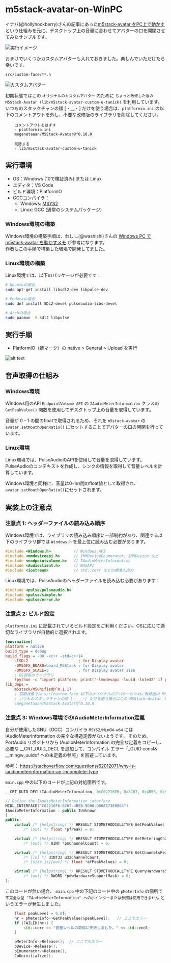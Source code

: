 # m5stack-avatar-on-WinPC

イナバ(@hollyhockberry)さんの記事にあった[m5stack-avatar をPC上で動かす](https://hollyhockberry.hatenablog.com/entry/2023/12/30/144823) という仕組みを元に、デスクトップ上の音量に合わせてアバターの口を開閉させてみたサンプルです。

![実行イメージ](img/run.jpg)

おまけでいくつかカスタムアバターも入れておきました。楽しんでいただけたら幸いです。

```
src/custom-face/**.h
```

![カスタムアバター](img/custom-faces.jpg)

初期状態ではこの `オリジナルのカスタムアバター` のために `ちょっと改修した版の M5Stack-Avatar (lib/m5stack-avatar-custom-u-tanick)` を利用しています。
いつものスタックチャンの顔 [・__・] だけを使う場合は、`platformio.ini` の以下のコメントアウトを外し、不要な改修版のライブラリを削除してください。

```
    コメントアウトをはずす
    - platformio.ini
    meganetaaan/M5Stack-Avatar@^0.10.0

    削除する
    - lib/m5stack-avatar-custom-u-tanick
```


## 実行環境

- OS：Windows (10で検証済み) または Linux
- エディタ：VS Code
- ビルド環境：PlatformIO
- GCCコンパイラ：
  - Windows: [MSYS2](https://www.msys2.org/)
  - Linux: GCC (通常のシステムパッケージ)

### Windows環境の構築

Windows環境の構築手順は、わしし(@washishi)さんの [Windows PC で m5stack-avatar を動かすメモ](https://docs.google.com/document/d/1N2fPjT6mMBsgWveFVOO5G3LqvsJwLMW36_ze6kAsbVA/edit) が参考になります。  
作者もこの手順で構築した環境で開発してました。

### Linux環境の構築

Linux環境では、以下のパッケージが必要です：

```bash
# Ubuntuの場合
sudo apt-get install libsdl2-dev libpulse-dev

# Fedoraの場合
sudo dnf install SDL2-devel pulseaudio-libs-devel

# Archの場合
sudo pacman -S sdl2 libpulse
```

## 実行手順

- PlatformIO（蟻マーク）の native > General > Upload を実行

![alt text](img/native-build.jpg)

## 音声取得の仕組み

### Windows環境

Windows用のAPI `EndpointVolume API` の `IAudioMeterInformation` クラスの `GetPeakValue()` 関数を使用してデスクトップ上の音量を取得しています。

音量が 0 - 1 の間のfloatで取得されるため、それを `m5stack-avatar` の `avatar.setMouthOpenRatio()` にセットすることでアバターの口の開閉を行っています。

### Linux環境

Linux環境では、PulseAudioのAPIを使用して音量を取得しています。PulseAudioのコンテキストを作成し、シンクの情報を取得して音量レベルを計算しています。

Windows環境と同様に、音量は0-1の間のfloat値として取得され、`avatar.setMouthOpenRatio()`にセットされます。

## 実装上の注意点

### 注意点 1: ヘッダーファイルの読み込み順序

Windows環境では、ライブラリの読み込み順序に一部制約があり、関連する以下のライブラリ群では `Windows.h` を最上位に読み込む必要があります。

``` cpp
#include <Windows.h>          // Windows API
#include <mmdeviceapi.h>      // IMMDeviceEnumerator, IMMDevice など
#include <endpointvolume.h>   // IAudioMeterInformation
#include <Audioclient.h>      // WASAPI
#include <iostream>           // std::cerr などの標準入出力
```

Linux環境では、PulseAudioのヘッダーファイルを読み込む必要があります：

```cpp
#include <pulse/pulseaudio.h>
#include <pulse/simple.h>
#include <pulse/error.h>
```

### 注意点 2: ビルド設定

`platformio.ini` に記載されているビルド設定をご利用ください。OSに応じて適切なライブラリが自動的に選択されます。

``` ini
[env:native]
platform = native
build_type = debug
build_flags = -O0 -xc++ -std=c++14
    -lSDL2                      ; for Display avatar
    -DM5GFX_BOARD=board_M5Stack ; for Display avatar
    -DM5GFX_SCALE=3             ; for Display avatar size
    ; OS固有のライブラリ
    !python -c "import platform; print('-lmmdevapi -luuid -lole32' if platform.system() == 'Windows' else '-lpulse -lpulse-simple')"
lib_deps = 
    m5stack/M5Unified@^0.1.17
    ; 初期状態では src/custom-face 以下のオリジナルのアバターのために改修版の M5Stack-Avatar (libフォルダ以下) を利用しています。
    ; いつものスタックチャンの顔 [・__・] だけを使う場合はこの M5Stack-Avatar を読み込めばOKです。
    ;meganetaaan/M5Stack-Avatar@^0.10.0
```

### 注意点 3: Windows環境でのIAudioMeterInformation定義

自分が使用したGNU（GCC）コンパイラ `MSYS2/MinGW-w64` には IAudioMeterInformation の完全な構造定義がないようです。
そのため、PortAudio リポジトリから IAudioMeterInformation の完全な定義をコピーし、必要な __CRT_UUID_DECL を追加して、コンパイル エラー「_GUID const& __mingw_uuidof への未定義の参照」を回避しています。

参考：
https://stackoverflow.com/questions/62012071/why-is-iaudiometerinformation-an-incomplete-type

`main.cpp` 中の以下のコードが上記の対処箇所です。

``` cpp
__CRT_UUID_DECL(IAudioMeterInformation, 0xC02216F6, 0x8C67, 0x4B5B, 0x9D, 0x00, 0xD0, 0x08, 0xE7, 0x3E, 0x00, 0x64);

// Define the IAudioMeterInformation interface
MIDL_INTERFACE("C02216F6-8C67-4B5B-9D00-D008E73E0064")
IAudioMeterInformation : public IUnknown
{
public:
    virtual /* [helpstring] */ HRESULT STDMETHODCALLTYPE GetPeakValue(
        /* [out] */ float *pfPeak) = 0;

    virtual /* [helpstring] */ HRESULT STDMETHODCALLTYPE GetMeteringChannelCount(
        /* [out] */ UINT *pnChannelCount) = 0;

    virtual /* [helpstring] */ HRESULT STDMETHODCALLTYPE GetChannelsPeakValues(
        /* [in] */ UINT32 u32ChannelCount,
        /* [size_is][out] */ float *afPeakValues) = 0;

    virtual /* [helpstring] */ HRESULT STDMETHODCALLTYPE QueryHardwareSupport(
        /* [out] */ DWORD *pdwHardwareSupportMask) = 0;
};
```

このコードが無い場合、 `main.cpp` 中の下記のコード中の `pMeterInfo` の個所で `不完全な型 "IAudioMeterInformation" へのポインターまたは参照は使用できません` というエラーが発生しました。

``` cpp
    float peakLevel = 0.0f;
    hr = pMeterInfo->GetPeakValue(&peakLevel);   // ここでエラー
    if (FAILED(hr)) {
        std::cerr << "音量レベルの取得に失敗しました。" << std::endl;
    }

    pMeterInfo->Release();  // ここでもエラー
    pDevice->Release();
    pEnumerator->Release();
    CoUninitialize();
